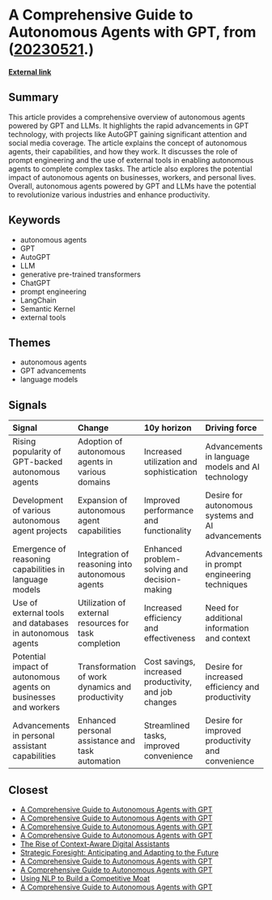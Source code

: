 # __A Comprehensive Guide to Autonomous Agents with GPT__, from ([20230521](https://kghosh.substack.com/p/20230521).)

__[External link](https://bootcamp.uxdesign.cc/a-comprehensive-and-hands-on-guide-to-autonomous-agents-with-gpt-b58d54724d50)__



## Summary

This article provides a comprehensive overview of autonomous agents powered by GPT and LLMs. It highlights the rapid advancements in GPT technology, with projects like AutoGPT gaining significant attention and social media coverage. The article explains the concept of autonomous agents, their capabilities, and how they work. It discusses the role of prompt engineering and the use of external tools in enabling autonomous agents to complete complex tasks. The article also explores the potential impact of autonomous agents on businesses, workers, and personal lives. Overall, autonomous agents powered by GPT and LLMs have the potential to revolutionize various industries and enhance productivity.

## Keywords

* autonomous agents
* GPT
* AutoGPT
* LLM
* generative pre-trained transformers
* ChatGPT
* prompt engineering
* LangChain
* Semantic Kernel
* external tools

## Themes

* autonomous agents
* GPT advancements
* language models

## Signals

| Signal                                                          | Change                                                | 10y horizon                                           | Driving force                                     |
|:----------------------------------------------------------------|:------------------------------------------------------|:------------------------------------------------------|:--------------------------------------------------|
| Rising popularity of GPT-backed autonomous agents               | Adoption of autonomous agents in various domains      | Increased utilization and sophistication              | Advancements in language models and AI technology |
| Development of various autonomous agent projects                | Expansion of autonomous agent capabilities            | Improved performance and functionality                | Desire for autonomous systems and AI advancements |
| Emergence of reasoning capabilities in language models          | Integration of reasoning into autonomous agents       | Enhanced problem-solving and decision-making          | Advancements in prompt engineering techniques     |
| Use of external tools and databases in autonomous agents        | Utilization of external resources for task completion | Increased efficiency and effectiveness                | Need for additional information and context       |
| Potential impact of autonomous agents on businesses and workers | Transformation of work dynamics and productivity      | Cost savings, increased productivity, and job changes | Desire for increased efficiency and productivity  |
| Advancements in personal assistant capabilities                 | Enhanced personal assistance and task automation      | Streamlined tasks, improved convenience               | Desire for improved productivity and convenience  |

## Closest

* [A Comprehensive Guide to Autonomous Agents with GPT](2dda4be3e1a9f11b4f7d8e74feea76b0)
* [A Comprehensive Guide to Autonomous Agents with GPT](2dda4be3e1a9f11b4f7d8e74feea76b0)
* [A Comprehensive Guide to Autonomous Agents with GPT](2dda4be3e1a9f11b4f7d8e74feea76b0)
* [A Comprehensive Guide to Autonomous Agents with GPT](2dda4be3e1a9f11b4f7d8e74feea76b0)
* [The Rise of Context-Aware Digital Assistants](46267bf4740b29117588f603a5c41280)
* [Strategic Foresight: Anticipating and Adapting to the Future](40a99c098bad8dda821b757d8d88a80a)
* [A Comprehensive Guide to Autonomous Agents with GPT](2dda4be3e1a9f11b4f7d8e74feea76b0)
* [A Comprehensive Guide to Autonomous Agents with GPT](2dda4be3e1a9f11b4f7d8e74feea76b0)
* [Using NLP to Build a Competitive Moat](feeb207dfea30efb1d5bf73503fd22a4)
* [A Comprehensive Guide to Autonomous Agents with GPT](2dda4be3e1a9f11b4f7d8e74feea76b0)